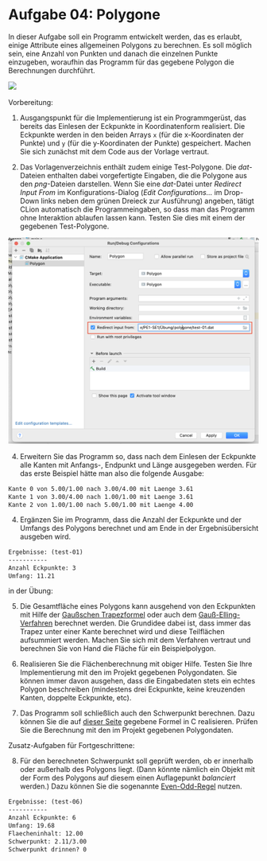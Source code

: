 # Aufgabe 04: Polygone

In dieser Aufgabe soll ein Programm entwickelt werden, das es erlaubt, einige Attribute eines allgemeinen Polygons zu berechnen. Es soll möglich sein, eine Anzahl von Punkten und danach die einzelnen Punkte einzugeben, woraufhin das Programm für das gegebene Polygon die Berechnungen durchführt.

![](polygon-01.png)

Vorbereitung:

1. Ausgangspunkt für die Implementierung ist ein Programmgerüst, das bereits das Einlesen der Eckpunkte in Koordinatenform realisiert. Die Eckpunkte werden in den beiden Arrays `x` (für die x-Koordinaten der Punkte) und `y` (für die y-Koordinaten der Punkte) gespeichert. Machen Sie sich zunächst mit dem Code aus der Vorlage vertraut.

2. Das Vorlagenverzeichnis enthält zudem einige Test-Polygone. Die *dat*-Dateien enthalten dabei vorgefertigte Eingaben, die die Polygone aus den *png*-Dateien darstellen. Wenn Sie eine *dat*-Datei unter *Redirect Input From* im Konfigurations-Dialog (*Edit Configurations...* im Drop-Down links neben dem grünen Dreieck zur Ausführung) angeben, tätigt CLion automatisch die Programmeingaben, so dass man das Programm ohne Interaktion ablaufen lassen kann. Testen Sie dies mit einem der gegebenen Test-Polygone.

![](redirect.png)

4. Erweitern Sie das Programm so, dass nach dem Einlesen der Eckpunkte alle Kanten mit Anfangs-, Endpunkt und Länge ausgegeben werden. Für das erste Beispiel hätte man also die folgende Ausgabe:

```
Kante 0 von 5.00/1.00 nach 3.00/4.00 mit Laenge 3.61
Kante 1 von 3.00/4.00 nach 1.00/1.00 mit Laenge 3.61
Kante 2 von 1.00/1.00 nach 5.00/1.00 mit Laenge 4.00
``` 

4. Ergänzen Sie im Programm, dass die Anzahl der Eckpunkte und der Umfangs des Polygons berechnet und am Ende in der Ergebnisübersicht ausgeben wird.

```
Ergebnisse: (test-01)
-----------
Anzahl Eckpunkte: 3
Umfang: 11.21
```

in der Übung:

5. Die Gesamtfläche eines Polygons kann ausgehend von den Eckpunkten mit Hilfe der [Gaußschen Trapezformel](https://de.wikipedia.org/wiki/Gaußsche_Trapezformel) oder auch dem [Gauß-Elling-Verfahren](https://de.wikipedia.org/wiki/Gauß-Elling-Verfahren) berechnet werden. Die Grundidee dabei ist, dass immer das Trapez unter einer Kante berechnet wird und diese Teilflächen aufsummiert werden. Machen Sie sich mit dem Verfahren vertraut und berechnen Sie von Hand die Fläche für ein Beispielpolygon.

6. Realisieren Sie die Flächenberechnung mit obiger Hilfe. Testen Sie Ihre Implementierung mit den im Projekt gegebenen Polygondaten. Sie können immer davon ausgehen, dass die Eingabedaten stets ein echtes Polygon beschreiben (mindestens drei Eckpunkte, keine kreuzenden Kanten, doppelte Eckpunkte, etc).

7. Das Programm soll schließlich auch den Schwerpunkt berechnen. Dazu können Sie die auf [dieser Seite](https://de.wikipedia.org/wiki/Geometrischer_Schwerpunkt#Polygon) gegebene Formel in C realisieren. Prüfen Sie die Berechnung mit den im Projekt gegebenen Polygondaten.

Zusatz-Aufgaben für Fortgeschrittene:

8. Für den berechneten Schwerpunkt soll geprüft werden, ob er innerhalb oder außerhalb des Polygons liegt. (Dann könnte nämlich ein Objekt mit der Form des Polygons auf diesem einen Auflagepunkt *balanciert* werden.) Dazu können Sie die sogenannte [Even-Odd-Regel](https://wrf.ecse.rpi.edu/Research/Short_Notes/pnpoly.html) nutzen.


```
Ergebnisse: (test-06)
-----------
Anzahl Eckpunkte: 6
Umfang: 19.68
Flaecheninhalt: 12.00
Schwerpunkt: 2.11/3.00
Schwerpunkt drinnen? 0
```